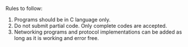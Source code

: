 Rules to follow:
1. Programs should be in C language only.
2. Do not submit partial code. Only complete codes are accepted.
3. Networking programs and protocol implementations can be added as long as it is working and error free.
